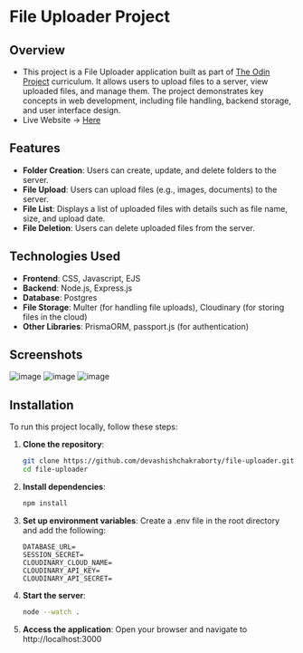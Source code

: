 # File Uploader Project
## Overview

- This project is a File Uploader application built as part of [The Odin Project](https://www.theodinproject.com) curriculum. It allows users to upload files to a server, view uploaded files, and manage them. The project demonstrates key concepts in web development, including file handling, backend storage, and user interface design.
- Live Website -> [Here](https://filevault.koyeb.app/)

## Features
- **Folder Creation**: Users can create, update, and delete folders to the server.
- **File Upload**: Users can upload files (e.g., images, documents) to the server.
- **File List**: Displays a list of uploaded files with details such as file name, size, and upload date.
- **File Deletion**: Users can delete uploaded files from the server.

## Technologies Used

- **Frontend**: CSS, Javascript, EJS
- **Backend**: Node.js, Express.js
- **Database**: Postgres
- **File Storage**: Multer (for handling file uploads), Cloudinary (for storing files in the cloud)
- **Other Libraries**: PrismaORM, passport.js (for authentication)

## Screenshots
![image](https://github.com/user-attachments/assets/71031974-394a-4eb1-b1c3-91f4b8bb912d)
![image](https://github.com/user-attachments/assets/c9a27ba7-3820-4252-8841-4c7c8658a751)
![image](https://github.com/user-attachments/assets/93261f65-96a9-449c-8818-5de82825c690)



## Installation

To run this project locally, follow these steps:

1. **Clone the repository**:
    ```bash
    git clone https://github.com/devashishchakraborty/file-uploader.git
    cd file-uploader
    ```
2. **Install dependencies**:
    ```bash
    npm install
    ```
  
3. **Set up environment variables**:
Create a .env file in the root directory and add the following:

    ```env
    DATABASE_URL=
    SESSION_SECRET=
    CLOUDINARY_CLOUD_NAME=
    CLOUDINARY_API_KEY=
    CLOUDINARY_API_SECRET=
    ```
4. **Start the server**:

    ```bash
    node --watch .
    ```

5. **Access the application**:
    Open your browser and navigate to http://localhost:3000
